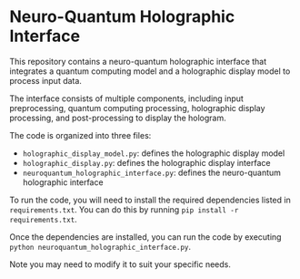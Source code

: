 Neuro-Quantum Holographic Interface
================================

This repository contains a neuro-quantum holographic interface that integrates a quantum computing model and a holographic display model to process input data.

The interface consists of multiple components, including input preprocessing, quantum computing processing, holographic display processing, and post-processing to display the hologram.

The code is organized into three files:

* `holographic_display_model.py`: defines the holographic display model
* `holographic_display.py`: defines the holographic display interface
* `neuroquantum_holographic_interface.py`: defines the neuro-quantum holographic interface

To run the code, you will need to install the required dependencies listed in `requirements.txt`. You can do this by running `pip install -r requirements.txt`.

Once the dependencies are installed, you can run the code by executing `python neuroquantum_holographic_interface.py`.

Note you may need to modify it to suit your specific needs.
